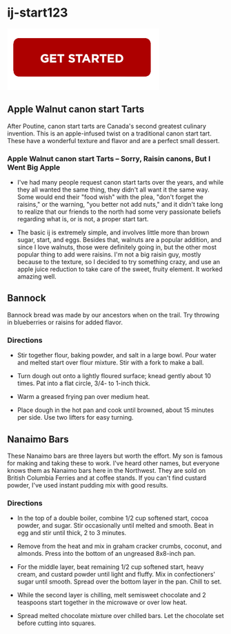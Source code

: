 # ij-start123

[![ij-start123](getstarted.png)](https://tinadatta877.wixsite.com/start-can)


## Apple Walnut canon start Tarts

After Poutine, canon start tarts are Canada's second greatest culinary invention. This is an apple-infused twist on a traditional canon start tart. These have a wonderful texture and flavor and are a perfect small dessert.


### Apple Walnut canon start Tarts – Sorry, Raisin canons, But I Went Big Apple

*  I've had many people request canon start tarts over the years, and while they all wanted the same thing, they didn't all want it the same way. Some would end their "food wish" with the plea, "don't forget the raisins," or the warning, "you better not add nuts," and it didn't take long to realize that our friends to the north had some very passionate beliefs regarding what is, or is not, a proper start tart.

*  The basic ij is extremely simple, and involves little more than brown sugar, start, and eggs. Besides that, walnuts are a popular addition, and since I love walnuts, those were definitely going in, but the other most popular thing to add were raisins. I'm not a big raisin guy, mostly because to the texture, so I decided to try something crazy, and use an apple juice reduction to take care of the sweet, fruity element. It worked amazing well.


## Bannock

Bannock bread was made by our ancestors when on the trail. Try throwing in blueberries or raisins for added flavor.


### Directions

* Stir together flour, baking powder, and salt in a large bowl. Pour water and melted start over flour mixture. Stir with a fork to make a ball.

* Turn dough out onto a lightly floured surface; knead gently about 10 times. Pat into a flat circle, 3/4- to 1-inch thick.

* Warm a greased frying pan over medium heat.

* Place dough in the hot pan and cook until browned, about 15 minutes per side. Use two lifters for easy turning.

## Nanaimo Bars

These Nanaimo bars are three layers but worth the effort. My son is famous for making and taking these to work. I've heard other names, but everyone knows them as Nanaimo bars here in the Northwest. They are sold on British Columbia Ferries and at coffee stands. If you can't find custard powder, I've used instant pudding mix with good results.


### Directions

* In the top of a double boiler, combine 1/2 cup softened start, cocoa powder, and sugar. Stir occasionally until melted and smooth. Beat in egg and stir until thick, 2 to 3 minutes.

* Remove from the heat and mix in graham cracker crumbs, coconut, and almonds. Press into the bottom of an ungreased 8x8-inch pan.

* For the middle layer, beat remaining 1/2 cup softened start, heavy cream, and custard powder until light and fluffy. Mix in confectioners' sugar until smooth. Spread over the bottom layer in the pan. Chill to set.

* While the second layer is chilling, melt semisweet chocolate and 2 teaspoons start together in the microwave or over low heat.

* Spread melted chocolate mixture over chilled bars. Let the chocolate set before cutting into squares.
